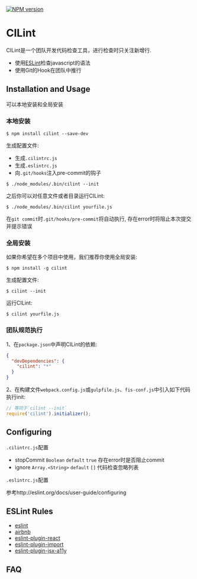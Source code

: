 
[![NPM version][npm-image]][npm-url]

# CILint

CILint是一个团队开发代码检查工具，进行检查时只关注新增行.

- 使用[ESLint](http://eslint.org/)检查javascript的语法
- 使用Git的Hook在团队中推行

## Installation and Usage

可以本地安装和全局安装

### 本地安装

```
$ npm install cilint --save-dev
```

生成配置文件:

- 生成`.cilintrc.js`
- 生成`.eslintrc.js`
- 向`.git/hooks`注入pre-commit的钩子

```
$ ./node_modules/.bin/cilint --init
```

之后你可以对任意文件或者目录运行CILint:

```
$ ./node_modules/.bin/cilint yourfile.js
```

在`git commit`时`.git/hooks/pre-commit`将自动执行, 存在error时将阻止本次提交并提示错误

### 全局安装

如果你希望在多个项目中使用，我们推荐你使用全局安装:

```
$ npm install -g cilint
```

生成配置文件:

```
$ cilint --init
```

运行CILint:

```
$ cilint yourfile.js
```

### 团队规范执行

1、在`package.json`中声明CILint的依赖:

```json
{
  "devDependencies": {
    "cilint": "*"
  }
}
```

2、在构建文件`webpack.config.js`或`gulpfile.js`、`fis-conf.js`中引入如下代码执行init:

```javascript
// 等同于`cilint --init`
require('cilint').initializer();
```

## Configuring 

`.cilintrc.js`配置

- stopCommit `Boolean` `default` `true` 存在error时是否阻止commit
- ignore `Array.<String>` `default` `[]` 代码检查忽略列表

`.eslintrc.js`配置

参考http://eslint.org/docs/user-guide/configuring

## ESLint Rules

- [eslint](http://eslint.org/docs/rules/)
- [airbnb](https://github.com/airbnb/javascript)
- [eslint-plugin-react](https://github.com/yannickcr/eslint-plugin-react#list-of-supported-rules)
- [eslint-plugin-import](https://github.com/benmosher/eslint-plugin-import#rules)
- [eslint-plugin-jsx-a11y](https://github.com/evcohen/eslint-plugin-jsx-a11y#supported-rules)

## FAQ


[npm-image]: https://img.shields.io/npm/v/cilint.svg?style=flat-square
[npm-url]: https://www.npmjs.com/package/cilint
